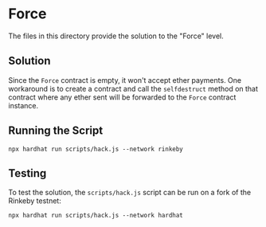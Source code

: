 # Force

The files in this directory provide the solution to the "Force" level.

## Solution
Since the `Force` contract is empty, it won't accept ether payments. One workaround is to create a contract and call the `selfdestruct` method on that contract where any ether sent will be forwarded to the `Force` contract instance.

## Running the Script
```{bash}
npx hardhat run scripts/hack.js --network rinkeby
```

## Testing
To test the solution, the `scripts/hack.js` script can be run on a fork of the Rinkeby testnet:
```{bash}
npx hardhat run scripts/hack.js --network hardhat
```
